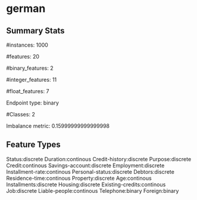 # german

## Summary Stats

#instances: 1000

#features: 20

  #binary_features: 2

  #integer_features: 11

  #float_features: 7

Endpoint type: binary

#Classes: 2

Imbalance metric: 0.15999999999999998

## Feature Types

 Status:discrete
Duration:continous
Credit-history:discrete
Purpose:discrete
Credit:continous
Savings-account:discrete
Employment:discrete
Installment-rate:continous
Personal-status:discrete
Debtors:discrete
Residence-time:continous
Property:discrete
Age:continous
Installments:discrete
Housing:discrete
Existing-credits:continous
Job:discrete
Liable-people:continous
Telephone:binary
Foreign:binary

